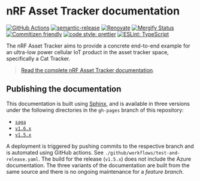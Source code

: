 # nRF Asset Tracker documentation

[![GitHub Actions](https://github.com/NordicSemiconductor/asset-tracker-cloud-docs/workflows/Test%20and%20Release/badge.svg)](https://github.com/NordicSemiconductor/asset-tracker-cloud-docs/actions)
[![semantic-release](https://img.shields.io/badge/%20%20%F0%9F%93%A6%F0%9F%9A%80-semantic--release-e10079.svg)](https://github.com/semantic-release/semantic-release)
[![Renovate](https://img.shields.io/badge/renovate-enabled-brightgreen.svg)](https://renovatebot.com)
[![Mergify Status](https://img.shields.io/endpoint.svg?url=https://gh.mergify.io/badges/NordicSemiconductor/asset-tracker-cloud-docs)](https://mergify.io)
[![Commitizen friendly](https://img.shields.io/badge/commitizen-friendly-brightgreen.svg)](http://commitizen.github.io/cz-cli/)
[![code style: prettier](https://img.shields.io/badge/code_style-prettier-ff69b4.svg)](https://github.com/prettier/prettier/)
[![ESLint: TypeScript](https://img.shields.io/badge/ESLint-TypeScript-blue.svg)](https://github.com/typescript-eslint/typescript-eslint)

The nRF Asset Tracker aims to provide a concrete end-to-end example for an
ultra-low power cellular IoT product in the asset tracker space, specifically a
Cat Tracker.

> [Read the complete nRF Asset Tracker documentation](https://nordicsemiconductor.github.io/asset-tracker-cloud-docs/).

## Publishing the documentation

This documentation is built using [Sphinx](https://www.sphinx-doc.org/), and is
available in three versions under the following directories in the `gh-pages`
branch of this repository:

- [`saga`](https://github.com/NordicSemiconductor/asset-tracker-cloud-docs/tree/gh-pages/saga)
- [`v1.6.x`](https://github.com/NordicSemiconductor/asset-tracker-cloud-docs/tree/gh-pages/v1.6.x)
- [`v1.5.x`](https://github.com/NordicSemiconductor/asset-tracker-cloud-docs/tree/gh-pages/v1.5.x)

A deployment is triggered by pushing commits to the respective branch and is
automated using GitHub actions. See `./github/workflows/test-and-release.yaml`.
The build for the release (`v1.5.x`) does not include the Azure documentation.
The three variants of the documentation are built from the same source and there
is no ongoing maintenance for a _feature branch_.
